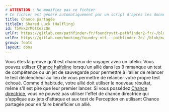 ```yaml
---
# ATTENTION : Ne modifiez pas ce fichier
# Ce fichier est généré automatiquement par un script d'après les données du module Foundry VTT officiel et de sa traduction
title: Chance partagée
titleEn: Shared Luck (Halfling)
id: f5Vkk2rM6tCe2zQn
urlFr: https://gitlab.com/pathfinder-fr/foundryvtt-pathfinder2-fr/-/blob/master/data/feats/f5Vkk2rM6tCe2zQn.htm
urlEn: https://gitlab.com/hooking/foundry-vtt---pathfinder-2e/-/blob/master/packs/data/feats.db/shared-luck-halfling.json
group: feats
layout: dons
---
```

Vous êtes la preuve qu'il est chanceux de voyager avec un lafelin. Vous pouvez utiliser [Chance halfeline](chance-halfeline.md) lorsqu'un allié dans les 9 mmanque un test de compétence ou un jet de sauvegarde pour permettre à l'allier de relancer le test déclencheur au lieu de vous permettre de relancer votre propre test échoué. Comme d'habitude, votre allié doit utiliser le nouveau résultat, même s'il est pire que leur premier lancer. Si vous possédez [Chance directrice](chance-directrice.md), vous ne pouvez pas utiliser l'effet de chance directrice qui s'applique aux jets d'attaque et aux test de Perception en utilisant Chance partagée pour en faire bénéficier un allié. 


